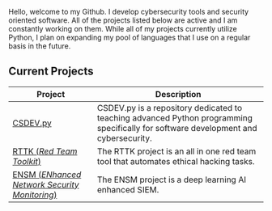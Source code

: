 Hello, welcome to my Github. I develop cybersecurity tools and security oriented software. All of the projects listed below are active and I am constantly working on them. While all of my projects currently utilize Python, I plan on expanding my pool of languages that I use on a regular basis in the future.

## Current Projects
| Project | Description |
| ------- | ----------- |
| [CSDEV.py](https://github.com/CameronAuler/CSDEV.py) | CSDEV.py is a repository dedicated to teaching advanced Python programming specifically for software development and cybersecurity. |
| [RTTK (*Red Team Toolkit*)](https://github.com/CameronAuler/RTTK/wiki) | The RTTK project is an all in one red team tool that automates ethical hacking tasks. |
| [ENSM (*ENhanced Network Security Monitoring*)](https://github.com/CameronAuler/ENSM/wiki) | The ENSM project is a deep learning AI enhanced SIEM. |



<!--
**CameronAuler/CameronAuler** is a ✨ _special_ ✨ repository because its `README.md` (this file) appears on your GitHub profile.

Here are some ideas to get you started:

- 🔭 I’m currently working on ...
- 🌱 I’m currently learning ...
- 👯 I’m looking to collaborate on ...
- 🤔 I’m looking for help with ...
- 💬 Ask me about ...
- 📫 How to reach me: ...
- 😄 Pronouns: ...
- ⚡ Fun fact: ...
-->
